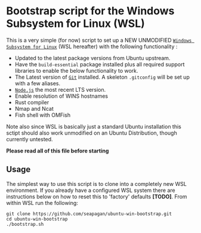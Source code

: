 # Bootstrap script for the Windows Subsystem for Linux (WSL)

This is a very simple (for now) script to set up a NEW UNMODIFIED [`Windows Subsystem for Linux`][wsl] (WSL hereafter) with the following functionality :

* Updated to the latest package versions from Ubuntu upstream.
* Have the `build-essential` package installed plus all required support libraries to enable the below functionality to work.
* The Latest version of [`Git`][git] installed. A skeleton `.gitconfig` will be set up with a few aliases.
* [`Node.js`][node] the most recent LTS version.
* Enable resolution of WINS hostnames
* Rust compiler
* Nmap and Ncat
* Fish shell with OMFish

Note also since WSL is basically just a standard Ubuntu installation this sctipt should also work unmodified on an Ubuntu Distribution, though currently untested.

**Please read all of this file before starting**

## Usage
The simplest way to use this script is to clone into a completely new WSL environment. If you already have a configured WSL system there are instructions below on how to reset this to 'factory' defaults __[TODO]__.
From within WSL run the following:
```
git clone https://github.com/seapagan/ubuntu-win-bootstrap.git
cd ubuntu-win-bootstrap
./bootstrap.sh
```

[wsl]: https://msdn.microsoft.com/commandline/wsl/about
[git]: https://git-scm.com
[node]: https://nodejs.org
